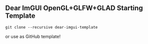 ## Dear ImGUI OpenGL+GLFW+GLAD Starting Template
```
git clone --recursive dear-imgui-template
```
or use as GitHub template!